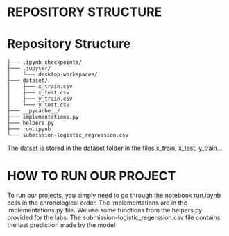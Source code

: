 # REPOSITORY STRUCTURE

# Repository Structure

```plaintext
├─── .ipynb_checkpoints/
├─── .jupyter/
│    └─── desktop-workspaces/
├─── dataset/
│    ├─── x_train.csv
│    ├─── x_test.csv
│    ├─── y_train.csv
│    └─── y_test.csv
├─── __pycache__/
├─── implementations.py
├─── helpers.py
├─── run.ipynb
└─── submission-logistic_regression.csv
```

The datset is stored in the dataset folder in the files x_train, x_test, y_train...

# HOW TO RUN OUR PROJECT
To run our projects, you simply need to go through the notebook run.ipynb cells in the chronological order. The implementations are in the implementations.py file. We use some functions from the helpers.py provided for the labs. The submission-logistic_regerssion.csv file contains the last prediction made by the model
